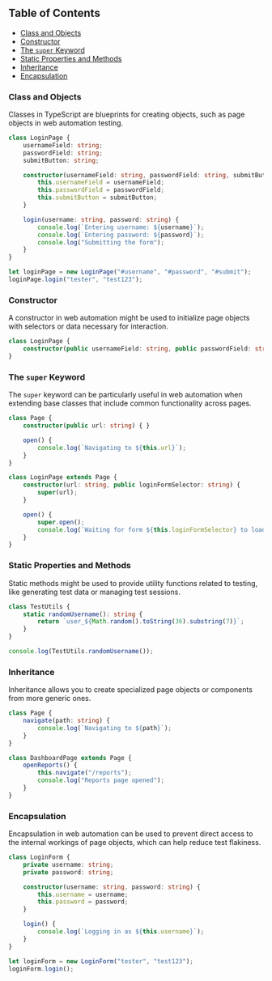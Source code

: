 ## Table of Contents
- [Class and Objects](#class-and-objects)
- [Constructor](#constructor)
- [The `super` Keyword](#the-super-keyword)
- [Static Properties and Methods](#static-properties-and-methods)
- [Inheritance](#inheritance)
- [Encapsulation](#encapsulation)

### Class and Objects
Classes in TypeScript are blueprints for creating objects, such as page objects in web automation testing.

```typescript
class LoginPage {
    usernameField: string;
    passwordField: string;
    submitButton: string;

    constructor(usernameField: string, passwordField: string, submitButton: string) {
        this.usernameField = usernameField;
        this.passwordField = passwordField;
        this.submitButton = submitButton;
    }

    login(username: string, password: string) {
        console.log(`Entering username: ${username}`);
        console.log(`Entering password: ${password}`);
        console.log("Submitting the form");
    }
}

let loginPage = new LoginPage("#username", "#password", "#submit");
loginPage.login("tester", "test123");
```

### Constructor
A constructor in web automation might be used to initialize page objects with selectors or data necessary for interaction.

```typescript
class LoginPage {
    constructor(public usernameField: string, public passwordField: string, public submitButton: string) { }
}
```

### The `super` Keyword
The `super` keyword can be particularly useful in web automation when extending base classes that include common functionality across pages.

```typescript
class Page {
    constructor(public url: string) { }

    open() {
        console.log(`Navigating to ${this.url}`);
    }
}

class LoginPage extends Page {
    constructor(url: string, public loginFormSelector: string) {
        super(url);
    }

    open() {
        super.open();
        console.log(`Waiting for form ${this.loginFormSelector} to load`);
    }
}
```

### Static Properties and Methods
Static methods might be used to provide utility functions related to testing, like generating test data or managing test sessions.

```typescript
class TestUtils {
    static randomUsername(): string {
        return `user_${Math.random().toString(36).substring(7)}`;
    }
}

console.log(TestUtils.randomUsername());
```

### Inheritance
Inheritance allows you to create specialized page objects or components from more generic ones.

```typescript
class Page {
    navigate(path: string) {
        console.log(`Navigating to ${path}`);
    }
}

class DashboardPage extends Page {
    openReports() {
        this.navigate("/reports");
        console.log("Reports page opened");
    }
}
```

### Encapsulation
Encapsulation in web automation can be used to prevent direct access to the internal workings of page objects, which can help reduce test flakiness.

```typescript
class LoginForm {
    private username: string;
    private password: string;

    constructor(username: string, password: string) {
        this.username = username;
        this.password = password;
    }

    login() {
        console.log(`Logging in as ${this.username}`);
    }
}

let loginForm = new LoginForm("tester", "test123");
loginForm.login();
```
